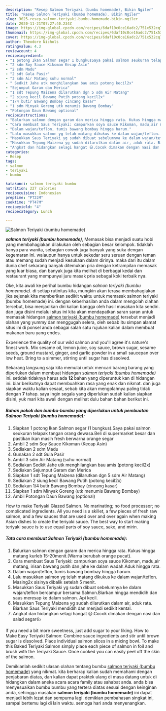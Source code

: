 ```yaml
---
description: "Resep Salmon Teriyaki (bumbu homemade), Bikin Ngiler"
title: "Resep Salmon Teriyaki (bumbu homemade), Bikin Ngiler"
slug: 3025-resep-salmon-teriyaki-bumbu-homemade-bikin-ngiler
date: 2020-11-21T07:27:40.234Z
image: https://img-global.cpcdn.com/recipes/6daf10c0ce16adc2/751x532cq70/salmon-teriyaki-bumbu-homemade-foto-resep-utama.jpg
thumbnail: https://img-global.cpcdn.com/recipes/6daf10c0ce16adc2/751x532cq70/salmon-teriyaki-bumbu-homemade-foto-resep-utama.jpg
cover: https://img-global.cpcdn.com/recipes/6daf10c0ce16adc2/751x532cq70/salmon-teriyaki-bumbu-homemade-foto-resep-utama.jpg
author: Theodore Nichols
ratingvalue: 4.3
reviewcount: 4
recipeingredient:
- "1 potong Ikan Salmon segar 1 bungkusSaya pakai salmon seukuran telapak tangan orang dewasaBeli di supermarket besar dan pastikan ikan masih fresh berwarna orange segar"
- "2 sdm Soy Sauce Kikoman Kecap Asin"
- "2 sdm Madu"
- "2 sdt Gula Pasir"
- "3 sdm Air Matang suhu normal"
- " Sedkit Jahe utk menghilangkan bau amis potong kecil2x"
- "Sejumput Garam dan Merica"
- "1 sdt Tepung Maizena dilarutkan dgn 5 sdm Air Matang"
- "2 siung kecil Bawang Putih potong kecil2x"
- "1/4 butir Bawang Bombay cincang kasar"
- "1 sdm Minyak Goreng utk menumis Bawang Bombay"
- "Potongan Daun Bawang optional"
recipeinstructions:
- "Balurkan salmon dengan garam dan merica hingga rata. Kukus hingga matang kurleb 15-20menit.(Warna berubah orange pucat)."
- "Cara membuat Saus Teriyaki: campurkan soya sauce Kikoman, madu,air matang, irisan bawang putih dan jahe ke dalam wadah.Aduk hingga rata."
- "Dalam wajan/teflon, tumis bawang bombay hingga harum."
- "Lalu masukkan salmon yg telah matang dikukus ke dalam wajan/teflon. Masing2x sisinya dibalik setelah 5 menit."
- "Masukkan Saus Teriyaki yg sudah dibuat sebelumnya ke dalam wajan/teflon bercampur bersama Salmon.Biarkan hingga mendidih dan saus meresap ke dalam salmon. Api kecil."
- "Masukkan Tepung Maizena yg sudah dilarutkan dalam air, aduk rata. Biarkan Saus Teriyaki mendidih dan menjadi sedikit kental."
- "Angkat dan hidangkan selagi hangat 😃.Cocok dimakan dengan nasi dan salad segar👍"
categories:
- Resep
tags:
- salmon
- teriyaki
- bumbu

katakunci: salmon teriyaki bumbu 
nutrition: 227 calories
recipecuisine: Indonesian
preptime: "PT22M"
cooktime: "PT47M"
recipeyield: "4"
recipecategory: Lunch

---
```



![Salmon Teriyaki (bumbu homemade)](https://img-global.cpcdn.com/recipes/6daf10c0ce16adc2/751x532cq70/salmon-teriyaki-bumbu-homemade-foto-resep-utama.jpg)

<b><i>salmon teriyaki (bumbu homemade)</i></b>, Memasak bisa menjadi suatu hobi yang membahagiakan dilakukan oleh sebagian besar kelompok. tidaklah hanya para wanita, sebagian cowok juga banyak yang suka dengan kegemaran ini. walaupun hanya untuk sekedar seru seruan dengan teman atau memang sudah menjadi kesukaan dalam dirinya. maka dari itu dalam dunia chef sekarang banyak ditemukan pria dengan ketrampilan memasak yang luar biasa, dan banyak juga kita melihat di berbagai kedai dan restaurant yang mempunyai juru masak pria sebagai koki terbaik nya.

Oke, kita awali ke perihal bumbu hidangan <i>salmon teriyaki (bumbu homemade)</i>. di setiap rutinitas kita, mungkin akan terasa membahagiakan jika sejenak kita memberikan sedikit waktu untuk memasak salmon teriyaki (bumbu homemade) ini. dengan keberhasilan anda dalam mengolah olahan tersebut, bisa menjadikan diri kalian bangga oleh hasil masakan kita sendiri. dan juga disini melalui situs ini kita akan mendapatkan saran saran untuk memasak hidangan <u>salmon teriyaki (bumbu homemade)</u> tersebut menjadi olahan yang yummy dan menggugah selera, oleh sebab itu simpan alamat situs ini di ponsel anda sebagai salah satu rujukan kalian dalam membuat makanan baru yang endes.

Experience the quality of our wild salmon and you&#39;ll agree it&#39;s nature&#39;s finest work. Mix sesame oil, lemon juice, soy sauce, brown sugar, sesame seeds, ground mustard, ginger, and garlic powder in a small saucepan over low heat. Bring to a simmer, stirring until sugar has dissolved.


Sekarang langsung saja kita memulai untuk mencari barang barang yang diperlukan dalam membuat hidangan <u><i>salmon teriyaki (bumbu homemade)</i></u> ini. setidak tidaknya harus ada <b>12</b> bahan yang diperuntuk kan di hidangan ini. biar berikutnya dapat membuahkan rasa yang enak dan nikmat. dan juga siapkan waktu kalian sesaat, sebab kita akan mengolahnya paling tidak dengan <b>7</b> tahap. saya ingin segala yang diperlukan sudah kalian siapkan disini, yuk mari kita awali dengan melihat dulu bahan bahan berikut ini.

<!--inarticleads1-->

##### Bahan pokok dan bumbu-bumbu yang diperlukan untuk pembuatan Salmon Teriyaki (bumbu homemade):

1. Siapkan 1 potong Ikan Salmon segar (1 bungkus).Saya pakai salmon seukuran telapak tangan orang dewasa.Beli di supermarket besar dan pastikan ikan masih fresh berwarna orange segar
1. Ambil 2 sdm Soy Sauce Kikoman (Kecap Asin)
1. Sediakan 2 sdm Madu
1. Gunakan 2 sdt Gula Pasir
1. Ambil 3 sdm Air Matang (suhu normal)
1. Sediakan  Sedkit Jahe utk menghilangkan bau amis (potong kecil2x)
1. Sediakan Sejumput Garam dan Merica
1. Siapkan 1 sdt Tepung Maizena (dilarutkan dgn 5 sdm Air Matang)
1. Sediakan 2 siung kecil Bawang Putih (potong kecil2x)
1. Sediakan 1/4 butir Bawang Bombay (cincang kasar)
1. Siapkan 1 sdm Minyak Goreng (utk menumis Bawang Bombay)
1. Ambil Potongan Daun Bawang (optional)


How to make Teriyaki Glazed Salmon. No marinating; no food processor; no complicated ingredients. All you need is a skillet, a few pieces of fresh raw salmon, and a few sauces that are used over and over again when making Asian dishes to create the teriyaki sauce. The best way to start making teriyaki sauce is to use equal parts of soy sauce, sake, and mirin. 

<!--inarticleads2-->

##### Tata cara membuat Salmon Teriyaki (bumbu homemade):

1. Balurkan salmon dengan garam dan merica hingga rata. Kukus hingga matang kurleb 15-20menit.(Warna berubah orange pucat).
1. Cara membuat Saus Teriyaki: campurkan soya sauce Kikoman, madu,air matang, irisan bawang putih dan jahe ke dalam wadah.Aduk hingga rata.
1. Dalam wajan/teflon, tumis bawang bombay hingga harum.
1. Lalu masukkan salmon yg telah matang dikukus ke dalam wajan/teflon. Masing2x sisinya dibalik setelah 5 menit.
1. Masukkan Saus Teriyaki yg sudah dibuat sebelumnya ke dalam wajan/teflon bercampur bersama Salmon.Biarkan hingga mendidih dan saus meresap ke dalam salmon. Api kecil.
1. Masukkan Tepung Maizena yg sudah dilarutkan dalam air, aduk rata. Biarkan Saus Teriyaki mendidih dan menjadi sedikit kental.
1. Angkat dan hidangkan selagi hangat 😃.Cocok dimakan dengan nasi dan salad segar👍


If you need a bit more sweetness, just add sugar to your liking. How to Make Easy Teriyaki Salmon: Combine sauce ingredients and stir until brown sugar is dissolved. Place individual salmon slices in a mixing bowl. To make this Baked Teriyaki Salmon simply place each piece of salmon in foil and brush with the Teriyaki Sauce. Once cooked you can easily peel off the skin of the salmon. 

Demikianlah sedikit ulasan olahan tentang bumbu <u>salmon teriyaki (bumbu homemade)</u> yang nikmat. kita berharap kalian sudah memahami dengan penjabaran diatas, dan kalian dapat praktek ulang di masa datang untuk di hidangkan dalam aneka acara acara family atau sahabat anda. anda bisa menyesuaikan bumbu bumbu yang tertera diatas sesuai dengan keinginan anda, sehingga masakan <b>salmon teriyaki (bumbu homemade)</b> ini dapat menjadi lebih lezat dan sempurna lagi. demikian pembahasan singkat ini, sampai bertemu lagi di lain waktu. semoga hari anda menyenangkan.

